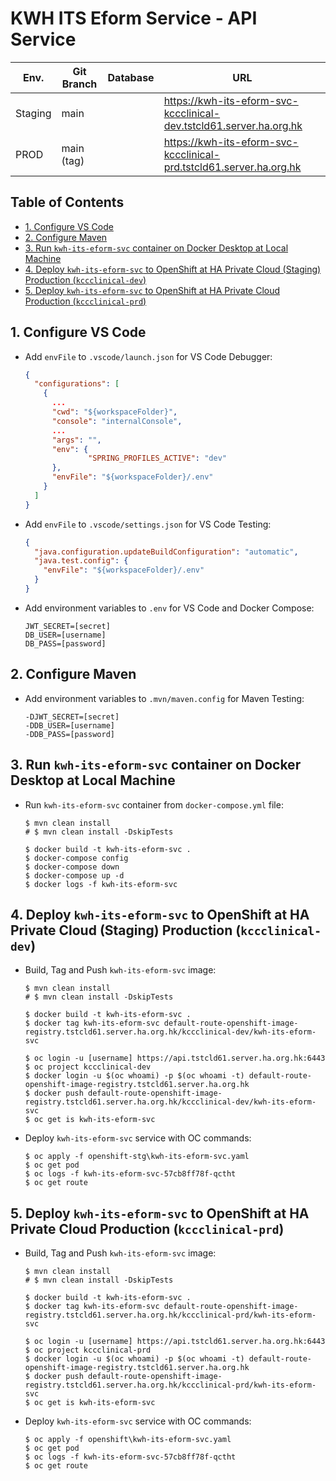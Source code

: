 # KWH ITS Eform Service - API Service

| Env.    | Git Branch | Database        | URL                                                                                                                                                         |
| ------- | ---------- | --------------- | ----------------------------------------------------------------------------------------------------------------------------------------------------------- |
| Staging | main       |                 | https://kwh-its-eform-svc-kccclinical-dev.tstcld61.server.ha.org.hk |
| PROD    | main (tag) |                 | https://kwh-its-eform-svc-kccclinical-prd.tstcld61.server.ha.org.hk |

## Table of Contents <!-- omit in toc -->
- [1. Configure VS Code](#1-configure-vs-code)
- [2. Configure Maven](#2-configure-maven)
- [3. Run `kwh-its-eform-svc` container on Docker Desktop at Local Machine](#3-run-kwh-its-eform-svc-container-on-docker-desktop-at-local-machine)
- [4. Deploy `kwh-its-eform-svc` to OpenShift at HA Private Cloud (Staging) Production (`kccclinical-dev`)](#4-deploy-kwh-its-eform-svc-to-openshift-at-ha-private-cloud-staging-production-kccclinical-dev)
- [5. Deploy `kwh-its-eform-svc` to OpenShift at HA Private Cloud Production (`kccclinical-prd`)](#5-deploy-kwh-its-eform-svc-to-openshift-at-ha-private-cloud-production-kccclinical-prd)

## 1. Configure VS Code
* Add `envFile` to `.vscode/launch.json` for VS Code Debugger:
  ```json
  {
    "configurations": [
      {
        ...
        "cwd": "${workspaceFolder}",
        "console": "internalConsole",
        ...
        "args": "",
        "env": {
                "SPRING_PROFILES_ACTIVE": "dev"
        },
        "envFile": "${workspaceFolder}/.env"
      }
    ]
  }
  ```
* Add `envFile` to `.vscode/settings.json` for VS Code Testing:
  ```json
  {
    "java.configuration.updateBuildConfiguration": "automatic",
    "java.test.config": {
      "envFile": "${workspaceFolder}/.env"
    }
  }
  ```
* Add environment variables to `.env` for VS Code and Docker Compose:
  ```
  JWT_SECRET=[secret]
  DB_USER=[username]
  DB_PASS=[password]
  ```

## 2. Configure Maven
* Add environment variables to `.mvn/maven.config` for Maven Testing:
  ```
  -DJWT_SECRET=[secret]
  -DDB_USER=[username]
  -DDB_PASS=[password]
  ```

## 3. Run `kwh-its-eform-svc` container on Docker Desktop at Local Machine
* Run `kwh-its-eform-svc` container from `docker-compose.yml` file:
  ```shell
  $ mvn clean install
  # $ mvn clean install -DskipTests
  
  $ docker build -t kwh-its-eform-svc .
  $ docker-compose config
  $ docker-compose down
  $ docker-compose up -d
  $ docker logs -f kwh-its-eform-svc
  ```

## 4. Deploy `kwh-its-eform-svc` to OpenShift at HA Private Cloud (Staging) Production (`kccclinical-dev`)
* Build, Tag and Push `kwh-its-eform-svc` image:
  ```shell
  $ mvn clean install
  # $ mvn clean install -DskipTests
  
  $ docker build -t kwh-its-eform-svc .
  $ docker tag kwh-its-eform-svc default-route-openshift-image-registry.tstcld61.server.ha.org.hk/kccclinical-dev/kwh-its-eform-svc
  
  $ oc login -u [username] https://api.tstcld61.server.ha.org.hk:6443
  $ oc project kccclinical-dev
  $ docker login -u $(oc whoami) -p $(oc whoami -t) default-route-openshift-image-registry.tstcld61.server.ha.org.hk
  $ docker push default-route-openshift-image-registry.tstcld61.server.ha.org.hk/kccclinical-dev/kwh-its-eform-svc
  $ oc get is kwh-its-eform-svc
  ```
* Deploy `kwh-its-eform-svc` service with OC commands:
  ```shell
  $ oc apply -f openshift-stg\kwh-its-eform-svc.yaml
  $ oc get pod
  $ oc logs -f kwh-its-eform-svc-57cb8ff78f-qctht
  $ oc get route
  ```

## 5. Deploy `kwh-its-eform-svc` to OpenShift at HA Private Cloud Production (`kccclinical-prd`)
* Build, Tag and Push `kwh-its-eform-svc` image:
  ```shell
  $ mvn clean install
  # $ mvn clean install -DskipTests
  
  $ docker build -t kwh-its-eform-svc .
  $ docker tag kwh-its-eform-svc default-route-openshift-image-registry.tstcld61.server.ha.org.hk/kccclinical-prd/kwh-its-eform-svc
  
  $ oc login -u [username] https://api.tstcld61.server.ha.org.hk:6443
  $ oc project kccclinical-prd
  $ docker login -u $(oc whoami) -p $(oc whoami -t) default-route-openshift-image-registry.tstcld61.server.ha.org.hk
  $ docker push default-route-openshift-image-registry.tstcld61.server.ha.org.hk/kccclinical-prd/kwh-its-eform-svc
  $ oc get is kwh-its-eform-svc
  ```
* Deploy `kwh-its-eform-svc` service with OC commands:
  ```shell
  $ oc apply -f openshift\kwh-its-eform-svc.yaml
  $ oc get pod
  $ oc logs -f kwh-its-eform-svc-57cb8ff78f-qctht
  $ oc get route
  ```
